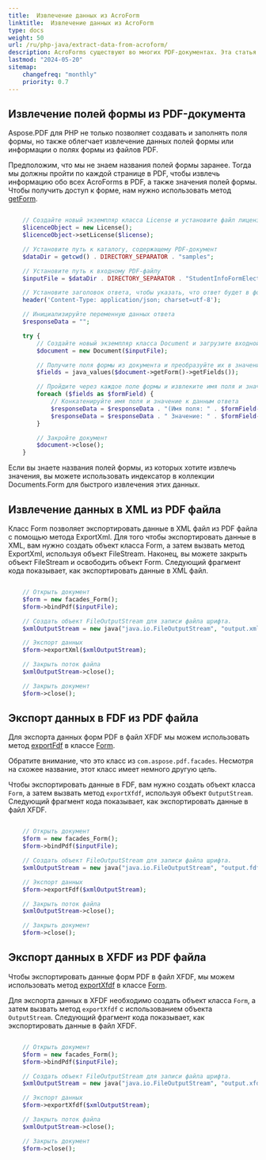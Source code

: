 ```yaml
---
title:  Извлечение данных из AcroForm
linktitle:  Извлечение данных из AcroForm
type: docs
weight: 50
url: /ru/php-java/extract-data-from-acroform/
description: AcroForms существуют во многих PDF-документах. Эта статья поможет вам понять, как извлечь данные из AcroForms с использованием PHP и Aspose.PDF.
lastmod: "2024-05-20"
sitemap:
    changefreq: "monthly"
    priority: 0.7
---
```


## Извлечение полей формы из PDF-документа

Aspose.PDF для PHP не только позволяет создавать и заполнять поля формы, но также облегчает извлечение данных полей формы или информации о полях формы из файлов PDF.

Предположим, что мы не знаем названия полей формы заранее. Тогда мы должны пройти по каждой странице в PDF, чтобы извлечь информацию обо всех AcroForms в PDF, а также значения полей формы. Чтобы получить доступ к форме, нам нужно использовать метод [getForm](https://reference.aspose.com/pdf/java/com.aspose.pdf/Document#getForm--).

```php

    // Создайте новый экземпляр класса License и установите файл лицензии
    $licenceObject = new License();
    $licenceObject->setLicense($license);

    // Установите путь к каталогу, содержащему PDF-документ
    $dataDir = getcwd() . DIRECTORY_SEPARATOR . "samples";

    // Установите путь к входному PDF-файлу
    $inputFile = $dataDir . DIRECTORY_SEPARATOR . "StudentInfoFormElectronic.pdf";

    // Установите заголовок ответа, чтобы указать, что ответ будет в формате JSON
    header('Content-Type: application/json; charset=utf-8');

    // Инициализируйте переменную данных ответа
    $responseData = "";

    try {
        // Создайте новый экземпляр класса Document и загрузите входной PDF-файл
        $document = new Document($inputFile);

        // Получите поля формы из документа и преобразуйте их в значения PHP
        $fields = java_values($document->getForm()->getFields());

        // Пройдите через каждое поле формы и извлеките имя поля и значение
        foreach ($fields as $formField) {
            // Конкатенируйте имя поля и значение к данным ответа
            $responseData = $responseData . "(Имя поля: " . $formField->getPartialName() . " |";
            $responseData = $responseData . " Значение: " . $formField->getValue() . "),";
        }

        // Закройте документ
        $document->close();
    }
```


Если вы знаете названия полей формы, из которых хотите извлечь значения, вы можете использовать индексатор в коллекции Documents.Form для быстрого извлечения этих данных.

## Извлечение данных в XML из PDF файла

Класс Form позволяет экспортировать данные в XML файл из PDF файла с помощью метода ExportXml. Для того чтобы экспортировать данные в XML, вам нужно создать объект класса Form, а затем вызвать метод ExportXml, используя объект FileStream. Наконец, вы можете закрыть объект FileStream и освободить объект Form. Следующий фрагмент кода показывает, как экспортировать данные в XML файл.

```php

    // Открыть документ
    $form = new facades_Form();
    $form->bindPdf($inputFile);

    // Создать объект FileOutputStream для записи файла шрифта.
    $xmlOutputStream = new java("java.io.FileOutputStream", "output.xml");

    // Экспорт данных
    $form->exportXml($xmlOutputStream);

    // Закрыть поток файла
    $xmlOutputStream->close();

    // Закрыть документ
    $form->close();
```

## Экспорт данных в FDF из PDF файла

Для экспорта данных форм PDF в файл XFDF мы можем использовать метод [exportFdf](https://reference.aspose.com/pdf/java/com.aspose.pdf.facades/Form#exportFdf-java.io.OutputStream-) в классе [Form](https://reference.aspose.com/pdf/java/com.aspose.pdf.facades/Form).

Обратите внимание, что это класс из `com.aspose.pdf.facades`. Несмотря на схожее название, этот класс имеет немного другую цель.

Чтобы экспортировать данные в FDF, вам нужно создать объект класса `Form`, а затем вызвать метод `exportXfdf`, используя объект `OutputStream`. Следующий фрагмент кода показывает, как экспортировать данные в файл XFDF.

```php

    // Открыть документ
    $form = new facades_Form();
    $form->bindPdf($inputFile);

    // Создать объект FileOutputStream для записи файла шрифта.
    $xmlOutputStream = new java("java.io.FileOutputStream", "output.fdf");

    // Экспорт данных
    $form->exportFdf($xmlOutputStream);

    // Закрыть поток файла
    $xmlOutputStream->close();

    // Закрыть документ
    $form->close();
```

## Экспорт данных в XFDF из PDF файла

Чтобы экспортировать данные форм PDF в файл XFDF, мы можем использовать метод [exportXfdf](https://reference.aspose.com/pdf/java/com.aspose.pdf.facades/Form#exportXfdf-java.io.OutputStream-) в классе [Form](https://reference.aspose.com/pdf/java/com.aspose.pdf.facades/Form).

Для экспорта данных в XFDF необходимо создать объект класса `Form`, а затем вызвать метод `exportXfdf` с использованием объекта `OutputStream`. Следующий фрагмент кода показывает, как экспортировать данные в файл XFDF.

```php

    // Открыть документ
    $form = new facades_Form();
    $form->bindPdf($inputFile);

    // Создать объект FileOutputStream для записи файла шрифта.
    $xmlOutputStream = new java("java.io.FileOutputStream", "output.xfdf");

    // Экспорт данных
    $form->exportXfdf($xmlOutputStream);

    // Закрыть поток файла
    $xmlOutputStream->close();

    // Закрыть документ
    $form->close();
```